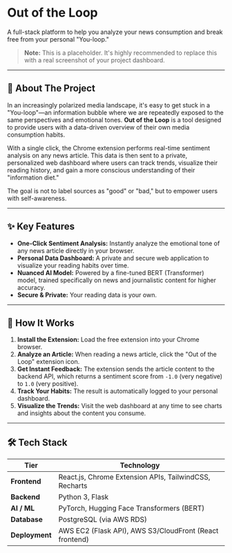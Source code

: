 # Out of the Loop

A full-stack platform to help you analyze your news consumption and break free from your personal "You-loop."

> **Note:** This is a placeholder. It's highly recommended to replace this with a real screenshot of your project dashboard.

---

## 📖 About The Project

In an increasingly polarized media landscape, it's easy to get stuck in a "You-loop"—an information bubble where we are repeatedly exposed to the same perspectives and emotional tones. **Out of the Loop** is a tool designed to provide users with a data-driven overview of their own media consumption habits.

With a single click, the Chrome extension performs real-time sentiment analysis on any news article. This data is then sent to a private, personalized web dashboard where users can track trends, visualize their reading history, and gain a more conscious understanding of their "information diet."

The goal is not to label sources as "good" or "bad," but to empower users with self-awareness.

---

## ✨ Key Features
- **One-Click Sentiment Analysis:** Instantly analyze the emotional tone of any news article directly in your browser.  
- **Personal Data Dashboard:** A private and secure web application to visualize your reading habits over time.  
- **Nuanced AI Model:** Powered by a fine-tuned BERT (Transformer) model, trained specifically on news and journalistic content for higher accuracy.  
- **Secure & Private:** Your reading data is your own.  

---

## 🚀 How It Works
1. **Install the Extension:** Load the free extension into your Chrome browser.  
2. **Analyze an Article:** When reading a news article, click the "Out of the Loop" extension icon.  
3. **Get Instant Feedback:** The extension sends the article content to the backend API, which returns a sentiment score from `-1.0` (very negative) to `1.0` (very positive).  
4. **Track Your Habits:** The result is automatically logged to your personal dashboard.  
5. **Visualize the Trends:** Visit the web dashboard at any time to see charts and insights about the content you consume.  

---

## 🛠️ Tech Stack

| Tier        | Technology |
|-------------|------------|
| **Frontend** | React.js, Chrome Extension APIs, TailwindCSS, Recharts |
| **Backend**  | Python 3, Flask |
| **AI / ML**  | PyTorch, Hugging Face Transformers (BERT) |
| **Database** | PostgreSQL (via AWS RDS) |
| **Deployment** | AWS EC2 (Flask API), AWS S3/CloudFront (React frontend) |
